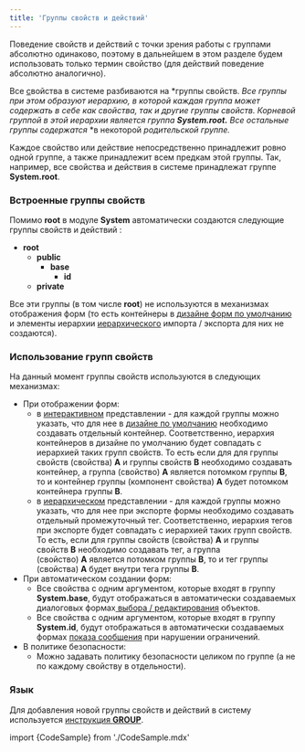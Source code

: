 ```yaml
---
title: 'Группы свойств и действий'
---
```


Поведение свойств и действий с точки зрения работы с группами абсолютно одинаково, поэтому в дальнейшем в этом разделе будем использовать только термин свойство (для действий поведение абсолютно аналогично).

Все [с](Свойства.md)войства в системе разбиваются на *группы свойств. *Все группы при этом образуют иерархию, в которой каждая группа может содержать в себе как свойства, так и другие группы свойств. Корневой группой в этой иерархии является группа **System.root.** Все остальные группы содержатся* *в некоторой *родительской группе.*

Каждое свойство или действие непосредственно принадлежит ровно одной группе, а также принадлежит всем предкам этой группы. Так, например, все свойства и действия в системе принадлежат группе **System.root**.

### Встроенные группы свойств

Помимо **root** в модуле **System** автоматически создаются следующие группы свойств и действий :

-   **root**
    -   **public**
        -   **base**
            -   **id**
    -   **private**

Все эти группы (в том числе **root**) не используются в механизмах отображения форм (то есть контейнеры в [дизайне форм по умолчанию](Дизайн_формы.md#дизайн-по-умолчанию) и элементы иерархии [иерархического](Структурированное_представление.md#иерархическое-представление) импорта / экспорта для них не создаются).

### Использование групп свойств

На данный момент группы свойств используются в следующих механизмах:

-   При отображении форм:
    -   в [интерактивном](Интерактивное_представление.md) представлении - для каждой группы можно указать, что для нее в [дизайне по умолчанию](Дизайн_формы.md#дизайн-по-умолчанию) необходимо создавать отдельный контейнер. Соответственно, иерархия контейнеров в дизайне по умолчанию будет совпадать с иерархией таких групп свойств. То есть если для для группы свойств (свойства) **A** и группы свойств **B** необходимо создавать контейнер, а группа (свойство) **A** является потомком группы **B**, то и контейнер группы (компонент свойства) **A** будет потомком контейнера группы **B**.
    -   в [иерархическом](Структурированное_представление.md#иерархическое-представление) представлении - для каждой группы можно указать, что для нее при экспорте формы необходимо создавать отдельный промежуточный тег. Соответственно, иерархия тегов при экспорте будет совпадать с иерархией таких групп свойств. То есть, если для группы свойств (свойства) **A** и группы свойств **B** необходимо создавать тег, а группа (свойство) **A** является потомком группы **B**, то и тег группы (свойства) **A** будет внутри тега группы **B**. 
-   При автоматическом создании форм:
    -   Все свойства с одним аргументом, которые входят в группу **System.base**, будут отображаться в автоматически создаваемых диалоговых формах[ выбора / редактирования](Интерактивное_представление.md#формы-выбора--редактирования) объектов. 
    -   Все свойства с одним аргументом, которые входят в группу **System.id**, будут отображаться в автоматически создаваемых формах [показа сообщения](Ограничения.md#показ-сообщения) при нарушении ограничений.
-   В политике безопасности:
    -   Можно задавать политику безопасности целиком по группе (а не по каждому свойству в отдельности).

### Язык

Для добавления новой группы свойств и действий в систему используется [инструкция **GROUP**](Инструкция_GROUP.md).

import {CodeSample} from './CodeSample.mdx'

<CodeSample url="https://ru-documentation.lsfusion.org/sample?file=InstructionSample&block=group"/>

  
